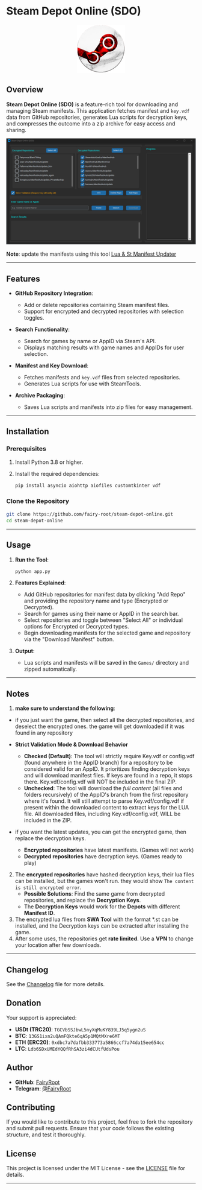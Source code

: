# Steam Depot Online (SDO)

<div align="center">
  <img src="imgs/app.png" alt="SDO Logo" width="128" height="128">
</div>

## Overview

**Steam Depot Online (SDO)** is a feature-rich tool for downloading and managing Steam manifests. This application fetches manifest and `key.vdf` data from GitHub repositories, generates Lua scripts for decryption keys, and compresses the outcome into a zip archive for easy access and sharing.

<div align="center">
  <img src="imgs/ui.png" alt="SDO UI">
</div>


**Note**: update the manifests using this tool
[Lua & St Manifest Updater](https://github.com/fairy-root/lua-manifest-updater)

---

## Features

- **GitHub Repository Integration**:

  - Add or delete repositories containing Steam manifest files.
  - Support for encrypted and decrypted repositories with selection toggles.

- **Search Functionality**:

  - Search for games by name or AppID via Steam's API.
  - Displays matching results with game names and AppIDs for user selection.

- **Manifest and Key Download**:

  - Fetches manifests and `key.vdf` files from selected repositories.
  - Generates Lua scripts for use with SteamTools.

- **Archive Packaging**:
  - Saves Lua scripts and manifests into zip files for easy management.

---

## Installation

### Prerequisites

1. Install Python 3.8 or higher.
2. Install the required dependencies:

   ```bash
   pip install asyncio aiohttp aiofiles customtkinter vdf
   ```

### Clone the Repository

```bash
git clone https://github.com/fairy-root/steam-depot-online.git
cd steam-depot-online
```

---

## Usage

1. **Run the Tool**:

   ```bash
   python app.py
   ```

2. **Features Explained**:

   - Add GitHub repositories for manifest data by clicking "Add Repo" and providing the repository name and type (Encrypted or Decrypted).
   - Search for games using their name or AppID in the search bar.
   - Select repositories and toggle between "Select All" or individual options for Encrypted or Decrypted types.
   - Begin downloading manifests for the selected game and repository via the "Download Manifest" button.

3. **Output**:
   - Lua scripts and manifests will be saved in the `Games/` directory and zipped automatically.

---

## Notes

1. **make sure to understand the following**:

- if you just want the game, then select all the decrypted repositories, and deselect the encrypted ones. the game will get downloaded if it was found in any repository

- **Strict Validation Mode & Download Behavior**
  - **Checked (Default)**: The tool will strictly require Key.vdf or config.vdf (found anywhere in the AppID branch) for a repository to be considered valid for an AppID. It prioritizes finding decryption keys and will download manifest files. If keys are found in a repo, it stops there. Key.vdf/config.vdf will NOT be included in the final ZIP.
  - **Unchecked**: The tool will download the *full content* (all files and folders recursively) of the AppID's branch from the first repository where it's found. It will still attempt to parse Key.vdf/config.vdf if present within the downloaded content to extract keys for the LUA file. All downloaded files, including Key.vdf/config.vdf, WILL be included in the ZIP.

- if you want the latest updates, you can get the encrypted game, then replace the decryption keys.
  - **Encrypted repositories** have latest manifests. (Games will not work)
  - **Decrypted repositories** have decryption keys. (Games ready to play)

2. The **encrypted repositories** have hashed decryption keys, their lua files can be installed, but the games won't run. they would show `The content is still encrypted error`.
   - **Possible Solutions**: Find the same game from decrypted repositories, and replace the **Decryption Keys**.
   - The **Decryption Keys** would work for the **Depots** with different **Manifest ID**.
3. The encrypted lua files from **SWA Tool** with the format \*.st can be installed, and the Decryption keys can be extracted after installing the game.
4. After some uses, the repositories get **rate limited**. Use a **VPN** to change your location after few downloads.

---

## Changelog

See the [Changelog](changelog.md) file for more details.

## Donation

Your support is appreciated:

- **USDt (TRC20)**: `TGCVbSSJbwL5nyXqMuKY839LJ5q5ygn2uS`
- **BTC**: `13GS1ixn2uQAmFQkte6qA5p1MQtMXre6MT`
- **ETH (ERC20)**: `0xdbc7a7dafbb333773a5866ccf7a74da15ee654cc`
- **LTC**: `Ldb6SDxUMEdYQQfRhSA3zi4dCUtfUdsPou`

## Author

- **GitHub**: [FairyRoot](https://github.com/fairy-root)
- **Telegram**: [@FairyRoot](https://t.me/FairyRoot)

## Contributing

If you would like to contribute to this project, feel free to fork the repository and submit pull requests. Ensure that your code follows the existing structure, and test it thoroughly.

## License

This project is licensed under the MIT License - see the [LICENSE](LICENSE) file for details.

---

